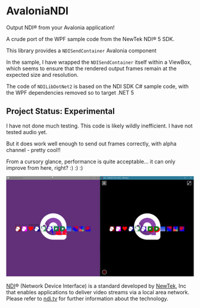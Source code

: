 ﻿# AvaloniaNDI

Output NDI® from your Avalonia application!

A crude port of the WPF sample code from the NewTek NDI® 5 SDK.

This library provides a `NDISendContainer` Avalonia component

In the sample, I have wrapped the `NDISendContainer` itself within a ViewBox, which seems to ensure that the rendered output frames remain at the expected size and resolution.

The code of `NDILibDotNet2` is based on the NDI SDK C# sample code, with the WPF dependencies removed so to target .NET 5

## Project Status: Experimental

I have not done much testing. This code is likely wildly inefficient. I have not tested audio yet.

But it does work well enough to send out frames correctly, with alpha channel - pretty cool!!

From a cursory glance, performance is quite acceptable... it can only improve from here, right? :) :) :)

![Screenshot of animated progress bar and transparent background](screenshot.gif?raw=true "Screenshot of animated progress bar and transparent background")

[NDI]® (Network Device Interface) is a standard developed by [NewTek], Inc that
enables applications to deliver video streams via a local area network. Please
refer to [ndi.tv][NDI] for further information about the technology.

[NDI]: https://www.ndi.tv/
[NewTek]: https://www.newtek.com/
